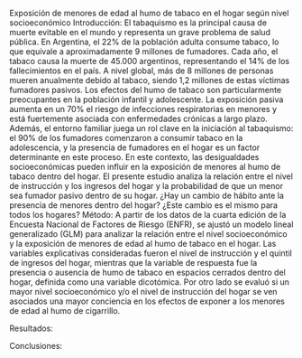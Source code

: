 Exposición de menores de edad al humo de tabaco en el hogar según nivel socioeconómico
Introducción:
El tabaquismo es la principal causa de muerte evitable en el mundo y representa un grave problema de salud pública. En Argentina, el 22% de la población adulta consume tabaco, lo que equivale a aproximadamente 9 millones de fumadores. Cada año, el tabaco causa la muerte de 45.000 argentinos, representando el 14% de los fallecimientos en el país. A nivel global, más de 8 millones de personas mueren anualmente debido al tabaco, siendo 1,2 millones de estas víctimas fumadores pasivos.
Los efectos del humo de tabaco son particularmente preocupantes en la población infantil y adolescente. La exposición pasiva aumenta en un 70% el riesgo de infecciones respiratorias en menores y está fuertemente asociada con enfermedades crónicas a largo plazo. Además, el entorno familiar juega un rol clave en la iniciación al tabaquismo: el 90% de los fumadores comenzaron a consumir tabaco en la adolescencia, y la presencia de fumadores en el hogar es un factor determinante en este proceso.
En este contexto, las desigualdades socioeconómicas pueden influir en la exposición de menores al humo de tabaco dentro del hogar. El presente estudio analiza la relación entre el nivel de instrucción y los ingresos del hogar y la probabilidad de que un menor sea fumador pasivo dentro de su hogar. ¿Hay un cambio de hábito ante la presencia de menores dentro del hogar? ¿Este cambio es el mismo para todos los hogares?
Método:
A partir de los datos de la cuarta edición de la Encuesta Nacional de Factores de Riesgo (ENFR), se ajustó un modelo lineal generalizado (GLM) para analizar la relación entre el nivel socioeconómico y la exposición de menores de edad al humo de tabaco en el hogar. Las variables explicativas consideradas fueron el nivel de instrucción y el quintil de ingresos del hogar, mientras que la variable de respuesta fue la presencia o ausencia de humo de tabaco en espacios cerrados dentro del hogar, definida como una variable dicotómica. Por otro lado se evaluó si un mayor nivel socioeconómico y/o el nivel de instrucción del hogar se ven asociados una mayor conciencia en los efectos de exponer a los menores de edad al humo de cigarrillo.

Resultados:

Conclusiones:
